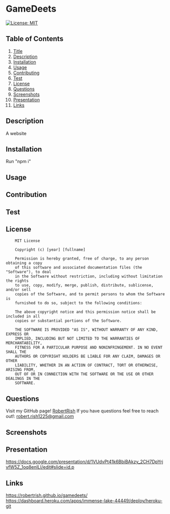 # GameDeets

[![License: MIT](https://img.shields.io/badge/License-MIT-yellow.svg)](https://opensource.org/licenses/MIT)

## Table of Contents

1. [Title](#title)
2. [Description](#description)
3. [Installation](#installation)
4. [Usage](#usage)
5. [Contributing](#contributing)
6. [Test](#test)
7. [License](#license)
8. [Questions](#questions)
9. [Screenshots](#screenshots)
10. [Presentation](#presentation)
11. [Links](#links)

## Description

A website

## Installation

Run "npm i"

## Usage



## Contribution



## Test

## License

        MIT License

        Copyright (c) [year] [fullname]

        Permission is hereby granted, free of charge, to any person obtaining a copy
        of this software and associated documentation files (the "Software"), to deal
        in the Software without restriction, including without limitation the rights
        to use, copy, modify, merge, publish, distribute, sublicense, and/or sell
        copies of the Software, and to permit persons to whom the Software is
        furnished to do so, subject to the following conditions:

        The above copyright notice and this permission notice shall be included in all
        copies or substantial portions of the Software.

        THE SOFTWARE IS PROVIDED "AS IS", WITHOUT WARRANTY OF ANY KIND, EXPRESS OR
        IMPLIED, INCLUDING BUT NOT LIMITED TO THE WARRANTIES OF MERCHANTABILITY,
        FITNESS FOR A PARTICULAR PURPOSE AND NONINFRINGEMENT. IN NO EVENT SHALL THE
        AUTHORS OR COPYRIGHT HOLDERS BE LIABLE FOR ANY CLAIM, DAMAGES OR OTHER
        LIABILITY, WHETHER IN AN ACTION OF CONTRACT, TORT OR OTHERWISE, ARISING FROM,
        OUT OF OR IN CONNECTION WITH THE SOFTWARE OR THE USE OR OTHER DEALINGS IN THE
        SOFTWARE.


## Questions

Visit my GitHub page! [RobertRish](https://github.com/RobertRish)
If you have questions feel free to reach out!: robert.rish1225@gmail.com

## Screenshots

## Presentation

https://docs.google.com/presentation/d/1VUdvPt41k6BbiBAkzy_2CH7DpYrjvfW5Z_1oq8enILI/edit#slide=id.p

## Links

https://robertrish.github.io/gamedeets/
https://dashboard.heroku.com/apps/immense-lake-44449/deploy/heroku-git